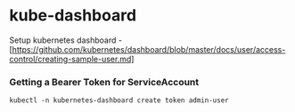 # kube-dashboard
Setup kubernetes dashboard - [https://github.com/kubernetes/dashboard/blob/master/docs/user/access-control/creating-sample-user.md]

### Getting a Bearer Token for ServiceAccount
```
kubectl -n kubernetes-dashboard create token admin-user
```
